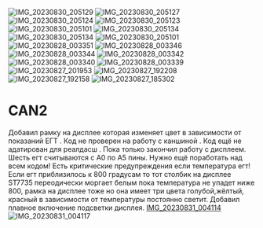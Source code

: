 ![IMG_20230830_205129](https://github.com/Ms3pro/CAN2/assets/133560006/810cc9db-df73-40b5-afbe-ef9d334ac109)
![IMG_20230830_205127](https://github.com/Ms3pro/CAN2/assets/133560006/d7d8d79e-3ffc-4c60-9a35-a89526c2d889)
![IMG_20230830_205124](https://github.com/Ms3pro/CAN2/assets/133560006/b210969e-0e7d-40a9-ba30-7bb43334976f)
![IMG_20230830_205123](https://github.com/Ms3pro/CAN2/assets/133560006/ffae4b4a-7c8b-4f5b-bd7d-a4b9dbfdec65)
![IMG_20230830_205101](https://github.com/Ms3pro/CAN2/assets/133560006/2ca85683-e66f-4966-8eba-64967d23d024)
![IMG_20230830_205134](https://github.com/Ms3pro/CAN2/assets/133560006/0dd0b6de-6b37-4683-b255-78ebf3175595)
![IMG_20230830_205134](https://github.com/Ms3pro/CAN2/assets/133560006/a3fa1634-2d22-4f90-b736-1ce941a0b120)
![IMG_20230830_205101](https://github.com/Ms3pro/CAN2/assets/133560006/cbd87b16-e275-4424-aa34-b6a7428018d2)
![IMG_20230828_003351](https://github.com/Ms3pro/CAN2/assets/133560006/70c96aaf-e20b-4de1-b573-255c738d1709)
![IMG_20230828_003346](https://github.com/Ms3pro/CAN2/assets/133560006/41588dad-ab6b-4073-b242-0331ac62d091)
![IMG_20230828_003344](https://github.com/Ms3pro/CAN2/assets/133560006/ec1d3248-a8e3-4244-ba45-10f1345d52b6)
![IMG_20230828_003342](https://github.com/Ms3pro/CAN2/assets/133560006/4900eab9-7322-4801-b6e9-95198ef310b2)
![IMG_20230828_003340](https://github.com/Ms3pro/CAN2/assets/133560006/376a4211-efb6-49de-96b7-219716520b3c)
![IMG_20230828_003339](https://github.com/Ms3pro/CAN2/assets/133560006/5e9f23f9-cf2f-42eb-9670-9fc2f371ad6c)
![IMG_20230827_201953](https://github.com/Ms3pro/CAN2/assets/133560006/eb9b7930-74e7-42a0-b1b6-0425333b6365)
![IMG_20230827_192208](https://github.com/Ms3pro/CAN2/assets/133560006/33df6200-fd3d-465c-a33a-ff55ffb65d5b)
![IMG_20230827_192158](https://github.com/Ms3pro/CAN2/assets/133560006/4479c7a4-7562-4a52-8b0d-8a28db0b64ed)
![IMG_20230827_185302](https://github.com/Ms3pro/CAN2/assets/133560006/a3ba421b-23e9-4a61-883f-93e843081f31)
# CAN2
Добавил рамку на дисплее которая изменяет цвет в зависимости от показаний ЕГТ .
Код не проверен на работу с каншиной .
Код ещё не адатирован для реалдасш .
Пока только  закончил работу с дисплеем.
Шесть егт считываются с A0 по А5 пины.
Нужно ещё поработать над всем кодом!
Есть критические предупреждения если температура егт! Если егт приблизилось к 800 градусам то тот столбик на дисплее ST7735 переодически моргает белым пока температура не упадет ниже 800, рамка на дисплее тоже но она имеет три цвета голубой,жёлтый, красный в зависимости от температуры постоянно светит. Добавил плавное включение подсветки дисплея.
[IMG_20230831_004114](https://github.com/Ms3pro/CAN2/assets/133560006/90ad458d-4f58-4b32-9ca2-2f12898fcd9f)
![IMG_20230831_004117](https://github.com/Ms3pro/CAN2/assets/133560006/74515340-0c72-487b-9aa4-d26c99a698fe)
